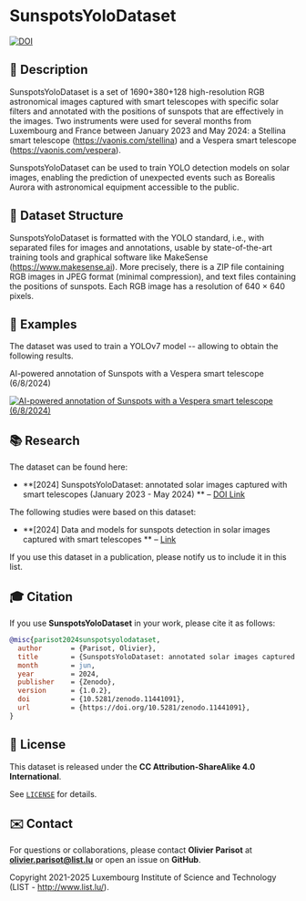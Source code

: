 # SunspotsYoloDataset

[![DOI](https://zenodo.org/badge/DOI/10.5281/zenodo.11441091.svg)](https://doi.org/10.5281/zenodo.11441091)

## 📖 Description

SunspotsYoloDataset is a set of 1690+380+128 high-resolution RGB astronomical images captured with smart telescopes with specific solar filters and annotated with the positions of sunspots that are effectively in the images. 
Two instruments were used for several months from Luxembourg and France between January 2023 and May 2024: a Stellina smart telescope (https://vaonis.com/stellina) and a Vespera smart telescope (https://vaonis.com/vespera).

SunspotsYoloDataset can be used to train YOLO detection models on solar images, enabling the prediction of unexpected events such as Borealis Aurora with astronomical equipment accessible to the public.


## 📜 Dataset Structure

SunspotsYoloDataset is formatted with the YOLO standard, i.e., with separated files for images and annotations, usable by state-of-the-art training tools and graphical software like MakeSense (https://www.makesense.ai). 
More precisely, there is a ZIP file containing RGB images in JPEG format (minimal compression), and text files containing the positions of sunspots. 
Each RGB image has a resolution of 640 × 640 pixels.


## 📑 Examples

The dataset was used to train a YOLOv7 model -- allowing to obtain the following results.

AI-powered annotation of Sunspots with a Vespera smart telescope (6/8/2024)

[![AI-powered annotation of Sunspots with a Vespera smart telescope (6/8/2024)](https://img.youtube.com/vi/Wt6HzRm1uYk/0.jpg)](https://www.youtube.com/watch?v=Wt6HzRm1uYk)




## 📚 Research

The dataset can be found here:

- **[2024] SunspotsYoloDataset: annotated solar images captured with smart telescopes (January 2023 - May 2024) ** – [DOI Link](https://doi.org/10.5281/zenodo.11441091) 

The following studies were based on this dataset:

- **[2024] Data and models for sunspots detection in solar images captured with smart telescopes ** – [Link](https://www.doopyon.org/docs/publications/artiis2024-parisot.pdf)  
  
If you use this dataset in a publication, please notify us to include it in this list.


## 🎓 Citation

If you use **SunspotsYoloDataset** in your work, please cite it as follows:

```bibtex
@misc{parisot2024sunspotsyolodataset,
  author       = {Parisot, Olivier},
  title        = {SunspotsYoloDataset: annotated solar images captured with smart telescopes (January 2023 - May 2024)},
  month        = jun,
  year         = 2024,
  publisher    = {Zenodo},
  version      = {1.0.2},
  doi          = {10.5281/zenodo.11441091},
  url          = {https://doi.org/10.5281/zenodo.11441091},
}
```

## 📝 License

This dataset is released under the **CC Attribution-ShareAlike 4.0 International**. 

See [`LICENSE`](https://zenodo.org/records/11441091/files/license.txt?download=1) for details.


## ✉️ Contact

For questions or collaborations, please contact **Olivier Parisot** at **olivier.parisot@list.lu** or open an issue on **GitHub**.

Copyright 2021-2025 Luxembourg Institute of Science and Technology (LIST - http://www.list.lu/).
